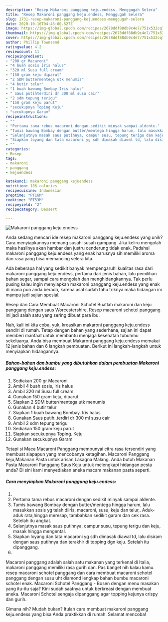 ```yaml
---
description: "Resep Makaroni panggang keju.endess, Menggugah Selera"
title: "Resep Makaroni panggang keju.endess, Menggugah Selera"
slug: 1731-resep-makaroni-panggang-kejuendess-menggugah-selera
date: 2020-10-16T04:45:00.527Z
image: https://img-global.cpcdn.com/recipes/2678ddf88db9c4e7/751x532cq70/makaroni-panggang-kejuendess-foto-resep-utama.jpg
thumbnail: https://img-global.cpcdn.com/recipes/2678ddf88db9c4e7/751x532cq70/makaroni-panggang-kejuendess-foto-resep-utama.jpg
cover: https://img-global.cpcdn.com/recipes/2678ddf88db9c4e7/751x532cq70/makaroni-panggang-kejuendess-foto-resep-utama.jpg
author: Phillip Townsend
ratingvalue: 4.2
reviewcount: 11
recipeingredient:
- "200 gr Macaroni"
- "4 buah sosis iris halus"
- "320 ml Susu full cream"
- "150 gram keju diparut"
- "2 SDM buttermentega utk menumis"
- "4 butir telur"
- "1 buah bawang Bombay Iris halus"
- " Saus putihterdiri dr 300 ml susu cair"
- "2 sdm tepung terigu"
- "150 gram keju parut"
- "secukupnya Toping Keju"
- "secukupnya Garam"
recipeinstructions:
- ""
- "Pertama tama rebus macaroni dengan sedikit minyak sampai aldente."
- "Tumis bawang Bombay dengan butter/mentega hingga harum, lalu masukkan sosis yg telah diiris, macaroni, susu, keju dan telur,. Aduk-aduk rata,hingga meresap, tambahkan sedikit garam dan cek rasa. Setelah itu angkat."
- "Selanjutnya masak saus putihnya, campur susu, tepung terigu dan keju, masak hingga mengental."
- "Siapkan loyang dan tata macaroni yg sdh dimasak diawal td, lalu disiram dengan saus putihnya dan terakhir di topping dgn keju. Setelah itu dipanggang."
- ""
categories:
- Resep
tags:
- makaroni
- panggang
- kejuendess

katakunci: makaroni panggang kejuendess 
nutrition: 186 calories
recipecuisine: Indonesian
preptime: "PT16M"
cooktime: "PT53M"
recipeyield: "2"
recipecategory: Dessert

---
```



![Makaroni panggang keju.endess](https://img-global.cpcdn.com/recipes/2678ddf88db9c4e7/751x532cq70/makaroni-panggang-kejuendess-foto-resep-utama.jpg)

Anda sedang mencari ide resep makaroni panggang keju.endess yang unik? Cara menyiapkannya memang susah-susah gampang. Jika keliru mengolah maka hasilnya akan hambar dan justru cenderung tidak enak. Padahal makaroni panggang keju.endess yang enak harusnya sih memiliki aroma dan rasa yang bisa memancing selera kita.

Ada beberapa hal yang sedikit banyak mempengaruhi kualitas rasa dari makaroni panggang keju.endess, pertama dari jenis bahan, lalu pemilihan bahan segar, sampai cara mengolah dan menghidangkannya. Tak perlu pusing kalau ingin menyiapkan makaroni panggang keju.endess yang enak di mana pun anda berada, karena asal sudah tahu triknya maka hidangan ini mampu jadi sajian spesial.

Resep dan Cara Membuat Macaroni Schotel Buatlah makaroni dan keju panggang dengan saus Worcestershire. Resep macaroni schotel panggang ini jadi salah satu yang sering dibuat para ibu.


Nah, kali ini kita coba, yuk, kreasikan makaroni panggang keju.endess sendiri di rumah. Tetap dengan bahan yang sederhana, sajian ini dapat memberi manfaat untuk membantu menjaga kesehatan tubuhmu sekeluarga. Anda bisa membuat Makaroni panggang keju.endess memakai 12 jenis bahan dan 6 langkah pembuatan. Berikut ini langkah-langkah untuk menyiapkan hidangannya.

<!--inarticleads1-->

##### Bahan-bahan dan bumbu yang dibutuhkan dalam pembuatan Makaroni panggang keju.endess:

1. Sediakan 200 gr Macaroni
1. Ambil 4 buah sosis, iris halus
1. Ambil 320 ml Susu full cream
1. Gunakan 150 gram keju, diparut
1. Siapkan 2 SDM butter/mentega utk menumis
1. Gunakan 4 butir telur
1. Siapkan 1 buah bawang Bombay. Iris halus
1. Gunakan  Saus putih..terdiri dr 300 ml susu cair
1. Ambil 2 sdm tepung terigu
1. Sediakan 150 gram keju parut
1. Siapkan secukupnya Toping. Keju
1. Gunakan secukupnya Garam


Tetapi si Maca Macaroni Panggang mempunyai citra rasa tersendiri yang membuat siapapun yang mencobanya ketagihan. Macaroni Panggang keju,Makanan Pasta untuk arisan,Lasagna Malang. Anda butuh Makanan Pasta Macaroni Panggang Saus Keju untuk melengkapi hidangan pesta anda? Di sini kami menyediakan aneka macam makanan pasta seperti. 

<!--inarticleads2-->

##### Cara menyiapkan Makaroni panggang keju.endess:

1. 
1. Pertama tama rebus macaroni dengan sedikit minyak sampai aldente.
1. Tumis bawang Bombay dengan butter/mentega hingga harum, lalu masukkan sosis yg telah diiris, macaroni, susu, keju dan telur,. Aduk-aduk rata,hingga meresap, tambahkan sedikit garam dan cek rasa. Setelah itu angkat.
1. Selanjutnya masak saus putihnya, campur susu, tepung terigu dan keju, masak hingga mengental.
1. Siapkan loyang dan tata macaroni yg sdh dimasak diawal td, lalu disiram dengan saus putihnya dan terakhir di topping dgn keju. Setelah itu dipanggang.
1. 


Macaroni panggang adalah salah satu makanan yang terkenal di Italia, makaroni panggang memiliki rasa gurih dan. Pas banget nih kalau kamu. resep macaroni schotel panggang dan cara membuat macaroni schotel panggang dengan susu uht diamond lengkap bahan bumbu macaroni schotel enak. Macaroni Schotel Panggang - Bosen dengan menu masakan yang itu-itu saja? Kini sudah saatnya untuk berkreasi dengan membuat aneka. Macaroni Schotel sengaja dipanggang agar topping kejunya crispy dan gurih. 

Gimana nih? Mudah bukan? Itulah cara membuat makaroni panggang keju.endess yang bisa Anda praktikkan di rumah. Selamat mencoba!
